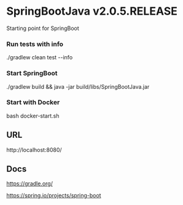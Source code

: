 # SpringBootJava v2.0.5.RELEASE

Starting point for SpringBoot

### Run tests with info
./gradlew clean test --info

### Start SpringBoot
./gradlew build && java -jar build/libs/SpringBootJava.jar

### Start with Docker

bash docker-start.sh

## URL
http://localhost:8080/

## Docs

https://gradle.org/

https://spring.io/projects/spring-boot
